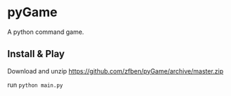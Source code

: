 # pyGame

A python command game.

## Install & Play

Download and unzip https://github.com/zfben/pyGame/archive/master.zip

run `python main.py`
